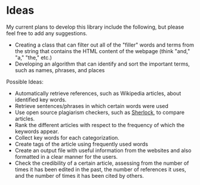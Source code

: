 # Ideas

My current plans to develop this library include the following, but please feel free to add any suggestions.

- Creating a class that can filter out all of the "filler" words and terms from the string that contains the HTML content of the webpage (think "and," "a," "the," etc.)
- Developing an algorithm that can identify and sort the important terms, such as names, phrases, and places

Possible Ideas:
- Automatically retrieve references, such as Wikipedia articles, about identified key words.
- Retrieve sentences/phrases in which certain words were used
- Use open source plagiarism checkers, such as [Sherlock](https://warwick.ac.uk/fac/sci/dcs/research/ias/software/sherlock/), to compare articles.
- Rank the different articles with respect to the frequency of which the keywords appear. 
- Collect key words for each categorization. 
- Create tags of the article using frequently used words
- Create an output file with useful information from the websites and also formatted in a clear manner for the users. 
- Check the credibility of a certain article, assessing from the number of times it has been edited in the past, the number of references it uses, and the number of times it has been cited by others. 
